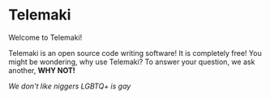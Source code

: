 # Telemaki

Welcome to Telemaki!

Telemaki is an open source code writing software!
It is completely free!
You might be wondering, why use Telemaki? 
To answer your question, we ask another, **WHY NOT!**

_We don't like niggers_
_LGBTQ+ is gay_